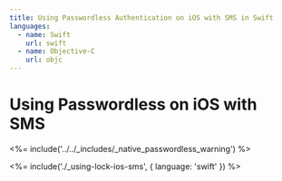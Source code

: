 ```yaml
---
title: Using Passwordless Authentication on iOS with SMS in Swift
languages:
  - name: Swift
    url: swift
  - name: Objective-C
    url: objc
---
```

# Using Passwordless on iOS with SMS

<!-- markdownlint-disable -->

<%= include('../../_includes/_native_passwordless_warning') %>

<%= include('./_using-lock-ios-sms', { language: 'swift' }) %>
